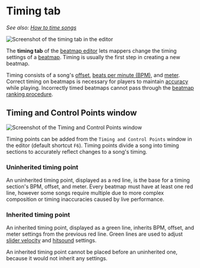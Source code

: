 # Timing tab

<!-- TODO: screenshots need updating -->

*See also: [How to time songs](/wiki/Guides/How_to_Time_Songs)*

![Screenshot of the timing tab in the editor](img/Timing_base.jpg)

The **timing tab** of the [beatmap editor](/wiki/Beatmap_Editor) lets mappers change the timing settings of a [beatmap](/wiki/Beatmap). Timing is usually the first step in creating a new beatmap.

Timing consists of a song's [offset](/wiki/Beatmapping/Offset), [beats per minute (BPM)](/wiki/Beatmapping/Beats_per_minute), and [meter](https://en.wikipedia.org/wiki/Metre_(music)). Correct timing on beatmaps is necessary for players to maintain [accuracy](/wiki/Gameplay/Accuracy) while playing. Incorrectly timed beatmaps cannot pass through the [beatmap ranking procedure](/wiki/Beatmap_ranking_procedure).

## Timing and Control Points window

![Screenshot of the Timing and Control Points window](img/TimingSetup.jpg)

Timing points can be added from the `Timing and Control Points` window in the editor (default shortcut `F6`). Timing points divide a song into timing sections to accurately reflect changes to a song's timing.

### Uninherited timing point

An uninherited timing point, displayed as a red line, is the base for a timing section's BPM, offset, and meter. Every beatmap must have at least one red line, however some songs require multiple due to more complex composition or timing inaccuracies caused by live performance.

### Inherited timing point

An inherited timing point, displayed as a green line, inherits BPM, offset, and meter settings from the previous red line. Green lines are used to adjust [slider velocity](/wiki/Hit_object/Slider_velocity) and [hitsound](/wiki/Beatmapping/Hitsound) settings.

An inherited timing point cannot be placed before an uninherited one, because it would not inherit any settings.
